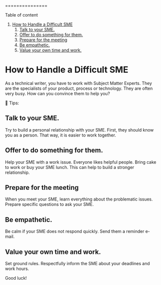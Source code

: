 
===============

<!-- Here comes the TOC -->
Table of content

1. [How to Handle a Difficult SME](#how-to-handle-a-difficult-sme)
   1. [Talk to your SME.](#talk-to-your-sme)
   2. [Offer to do something for them.](#offer-to-do-something-for-them)
   3. [Prepare for the meeting](#prepare-for-the-meeting)
   4. [Be empathetic.](#be-empathetic)
   5. [Value your own time and work.](#value-your-own-time-and-work)



# How to Handle a Difficult SME

As a technical writer, you have to work with Subject Matter Experts. They are the specialists of your product, process or technology. They are often very busy. How can you convince them to help you?

:blue_book: Tips:
## Talk to your SME. 
Try to build a personal relationship with your SME. First, they should know you as a person. That way, it is easier to work together.
## Offer to do something for them. 
Help your SME with a work issue. Everyone likes helpful people. Bring cake to work or buy your SME lunch. This can help to build a stronger relationship. 
## Prepare for the meeting
When you meet your SME, learn everything about the problematic issues. Prepare specific questions to ask your SME. 
## Be empathetic.
Be calm if your SME does not respond quickly. Send them a reminder e-mail.
## Value your own time and work.
Set ground rules. Respectfully inform the SME about your deadlines and work hours.

Good luck!